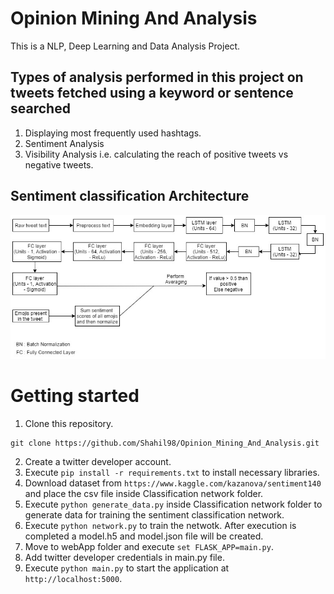 # Opinion Mining And Analysis
This is a NLP, Deep Learning and Data Analysis Project. 
<br>
## Types of analysis performed in this project on tweets fetched using a keyword or sentence searched
1) Displaying most frequently used hashtags.
2) Sentiment Analysis
3) Visibility Analysis i.e. calculating the reach of positive tweets vs negative tweets.
## Sentiment classification Architecture
![alt text](https://github.com/Shahil98/Opinion_Mining_And_Analysis/blob/master/Architecture_Sentiment_Classification.jpg?raw=true)
# Getting started
1) Clone this repository.
```
git clone https://github.com/Shahil98/Opinion_Mining_And_Analysis.git
```
2) Create a twitter developer account.
3) Execute ```pip install -r requirements.txt``` to install necessary libraries.
4) Download dataset from ```https://www.kaggle.com/kazanova/sentiment140``` and place the csv file inside Classification network folder.
5) Execute ```python generate_data.py``` inside Classification network folder to generate data for training the sentiment classification network.
6) Execute ```python network.py``` to train the netwotk. After execution is completed a model.h5 and model.json file will be created.
7) Move to webApp folder and execute ```set FLASK_APP=main.py```.
8) Add twitter developer credentials in main.py file.
9) Execute ```python main.py``` to start the application at ```http://localhost:5000```.
